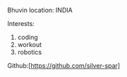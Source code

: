 Bhuvin
location:
INDIA

Interests:
1. coding
2. workout
3. robotics

Github:[https://github.com/silver-spar]
